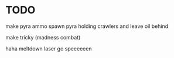 # TODO

make pyra ammo spawn pyra holding crawlers and leave oil behind

make tricky (madness combat)

haha meltdown laser go speeeeeen